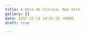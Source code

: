 ```yaml
---
title: A Hora de Clarice, New York
gallery: []
date: 2017-12-14 14:01:25 +0000
draft: true

---
```

